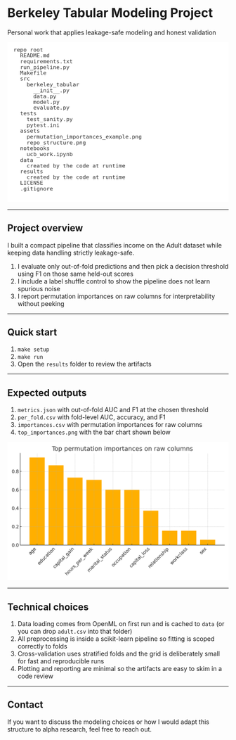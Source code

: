 # Berkeley Tabular Modeling Project

Personal work that applies leakage-safe modeling and honest validation

![Repository structure](assets/repo_structure.png)

---

## Project overview

I built a compact pipeline that classifies income on the Adult dataset while keeping data handling strictly leakage-safe.

1. I evaluate only out-of-fold predictions and then pick a decision threshold using F1 on those same held-out scores  
2. I include a label shuffle control to show the pipeline does not learn spurious noise  
3. I report permutation importances on raw columns for interpretability without peeking  

---

## Quick start

1. `make setup`  
2. `make run`  
3. Open the `results` folder to review the artifacts  

---

## Expected outputs

1. `metrics.json` with out-of-fold AUC and F1 at the chosen threshold  
2. `per_fold.csv` with fold-level AUC, accuracy, and F1  
3. `importances.csv` with permutation importances for raw columns  
4. `top_importances.png` with the bar chart shown below  

![Example feature importances](assets/permutation_importances_example.png)

---

## Technical choices

1. Data loading comes from OpenML on first run and is cached to `data` (or you can drop `adult.csv` into that folder)  
2. All preprocessing is inside a scikit-learn pipeline so fitting is scoped correctly to folds  
3. Cross-validation uses stratified folds and the grid is deliberately small for fast and reproducible runs  
4. Plotting and reporting are minimal so the artifacts are easy to skim in a code review  

---

## Contact

If you want to discuss the modeling choices or how I would adapt this structure to alpha research, feel free to reach out.
